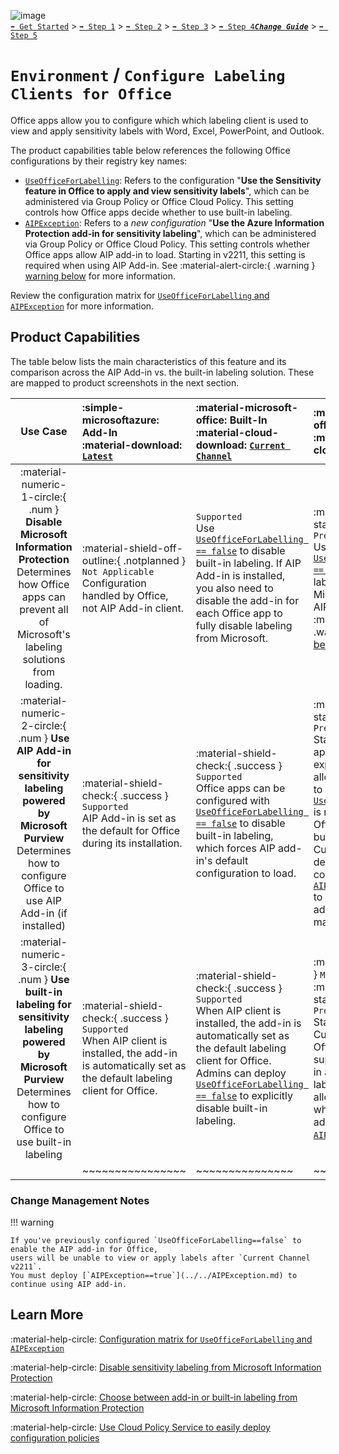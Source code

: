 ![image](https://user-images.githubusercontent.com/43501191/195164735-920ec45a-cd2c-41a1-9d22-6a557ca9ddc3.png)<br>
[`➡️ Get Started`](../../GetStarted.md) > [`➡️ Step 1`](../../AIP2MIPStep1.md) > [`➡️ Step 2`](../../AIP2MIPStep2.md) > [`➡️ Step 3`](../../AIP2MIPStep3.md) > [`➡️ Step 4`](../../AIP2MIPStep4.md)[***`Change Guide`***](../../CompareAIP2MIP.md) > [`➡️ Step 5`](../../AIP2MIPStep5.md)


# `Environment` / `Configure Labeling Clients for Office `

Office apps allow you to configure which which labeling client is used to view and apply sensitivity labels with Word, Excel, PowerPoint, and Outlook.

The product capabilities table below references the following Office configurations by their registry key names:

- [`UseOfficeForLabelling`](../../AIPException.md): Refers to the configuration "**Use the Sensitivity feature in Office to apply and view sensitivity labels**", which can be administered via Group Policy or Office Cloud Policy. This setting controls how Office apps decide whether to use built-in labeling.
- [`AIPException`](../../AIPException.md): Refers to a *new configuration* "**Use the Azure Information Protection add-in for sensitivity labeling**", which can be administered via Group Policy or Office Cloud Policy. This setting controls whether Office apps allow AIP add-in to load. Starting in v2211, this setting is required when using AIP Add-in. See :material-alert-circle:{ .warning } [warning below](#change-management-notes) for more information.

Review the configuration matrix for [`UseOfficeForLabelling` and `AIPException`](../../AIPException.md) for more information.

## Product Capabilities
The table below lists the main characteristics of this feature and its comparison across the AIP Add-in vs. the built-in labeling solution. These are mapped to product screenshots in the next section. 

| Use Case  | :simple-microsoftazure: Add-In<br>:material-download: [`Latest`][AIPLatest] | :material-microsoft-office: Built-In<br>:material-cloud-download: [`Current Channel`][MIPLatest] | :material-microsoft-office: Built-In<br>:material-calendar-clock: `Coming Soon` |
| :---: | :---- | :---- | :---- | 
| :material-numeric-1-circle:{ .num  }  **Disable Microsoft Information Protection** <br>Determines how Office apps can prevent all of Microsoft's labeling solutions from loading. | :material-shield-off-outline:{ .notplanned  } `Not Applicable`<br>Configuration handled by Office, not AIP Add-in client. |  `Supported`<br>Use [`UseOfficeForLabelling == false`](../../AIPException.md) to disable built-in labeling. If AIP Add-in is installed, you also need to disable the add-in for each Office app to fully disable labeling from Microsoft. | :material-calendar-star:{ .preview } `In Preview`<br>Use [`UseOfficeForLabelling == false`](../../AIPException.md) disables all labeling from Microsoft (including AIP Add-in). See :material-alert-circle:{ .warning } [warning below](#change-management-notes). |
| :material-numeric-2-circle:{ .num  }  **Use AIP Add-in for sensitivity labeling powered by Microsoft Purview** <br>Determines how to configure Office to use AIP Add-in (if installed) | :material-shield-check:{ .success } `Supported`<br>AIP Add-in is set as the default for Office during its installation. |  :material-shield-check:{ .success } `Supported`<br>Office apps can be configured with [`UseOfficeForLabelling == false`](../../AIPException.md) to disable built-in labeling, which forces AIP add-in's default configuration to load. | :material-calendar-star:{ .preview } `In Preview`<br>Starting v2211, Office apps must be explicitly configured to allow the AIP add-in to load. If [`UseOfficeForLabelling`](../../AIPException.md) is not configured, Office will default to built-in labeling. Customers must deploy a new configuration [`AIPException == true`](../../AIPException.md) to continue using AIP add-in during its maintenance period. |
| :material-numeric-3-circle:{ .num  }  **Use built-in labeling for sensitivity labeling powered by Microsoft Purview** <br>Determines how to configure Office to use built-in labeling  | :material-shield-check:{ .success } `Supported`<br>When AIP client is installed, the add-in is automatically set as the default labeling client for Office.  |  :material-shield-check:{ .success } `Supported`<br>When AIP client is installed, the add-in is automatically set as the default labeling client for Office. Admins can deploy [`UseOfficeForLabelling == false`](../../AIPException.md) to explicitly disable built-in labeling. | :material-alert:{ .error } `Major Change`<br>:material-calendar-star:{ .preview } `In Preview`<br>Starting in v2211 in Current Channel, Office will no long support the AIP add-in as the default labeling client. To allow the AIP add-in while using Office, admins must deploy [`AIPException == true`](../../AIPException.md). |
|  | ~~~~~~~~~~~~~~~~ | ~~~~~~~~~~~~~~~ | ~~~~~~~~~~~~~~~ | ~~~~~~~~~~~~~~~ |

### Change Management Notes

!!! warning

    If you've previously configured `UseOfficeForLabelling==false` to enable the AIP add-in for Office, 
    users will be unable to view or apply labels after `Current Channel v2211`. 
    You must deploy [`AIPException==true`](../../AIPException.md) to continue using AIP add-in.


## Learn More

:material-help-circle: [Configuration matrix for `UseOfficeForLabelling` and `AIPException`](../../AIPException.md)

:material-help-circle: [Disable sensitivity labeling from Microsoft Information Protection](https://learn.microsoft.com/en-us/microsoft-365/compliance/sensitivity-labels-office-apps?view=o365-worldwide#office-file-types-supported)

:material-help-circle: [Choose between add-in or built-in labeling from Microsoft Information Protection](https://learn.microsoft.com/en-us/microsoft-365/compliance/sensitivity-labels-aip)

:material-help-circle: [Use Cloud Policy Service to easily deploy configuration policies](https://learn.microsoft.com/en-us/deployoffice/admincenter/overview-cloud-policy)



<!-- ============ LINKS =========== -->

[AIPLatest]: https://learn.microsoft.com/en-us/azure/information-protection/rms-client/unifiedlabelingclient-version-release-history
[MIPLatest]: https://learn.microsoft.com/en-us/microsoft-365/compliance/sensitivity-labels-office-apps#support-for-sensitivity-label-capabilities-in-apps
